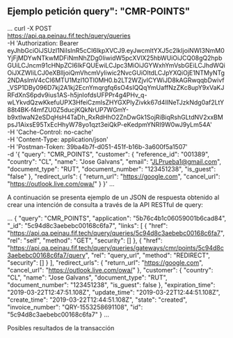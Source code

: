 ## Ejemplo petición query": "CMR-POINTS"

...
curl -X POST \
  https://api.qa.peinau.fif.tech/query/queries \
  -H 'Authorization: Bearer eyJhbGciOiJSUzI1NiIsInR5cCI6IkpXVCJ9.eyJwcmltYXJ5c2lkIjoiNWI3NmM0YjFjMDYwNTkwMDFiNmNhZDg0IiwidW5pcXVlX25hbWUiOiJCQ08gQ2hpbGUiLCJncm91cHNpZCI6IkFQUEwiLCJpc3MiOiJGYWxhYmVsbGEiLCJhdWQiOiJXZWIiLCJ0eXBlIjoiQmVhcmVyIiwic2NvcGUiOltdLCJpYXQiOjE1NTMyNTg2NDAsImV4cCI6MTU1MzI1OTI0MH0.b2LT2WZjvICYWiJD8kAGRwqqbDwivf_VSP1DBy096D7kj2A1kj2EcnYmqrgfq6sO4sIQQqYmUaffNzZKc8upY9xVaKJRFdXnS6pdv9ius1AS-h5jnIofdsUFPPr4g4PHv_q-wLYkvdQzwKkefuUPX3HfeiCzmlsZHYGXPlyZivkk67d4IlNeTJzkNdg0af2LtY88t4BK-f4mfZU0Z5ducjKQkNrUP7WGmY-b9xtIwaN2eSDqHsH4TaDh_RxRdHhO2ZnDwGk1SojRiBiqRshGLtdNV2xxBMpsJ1AixsE95TxEcHhyW78yo1qzt3eiQkP-eKedpmYNRI9W0wJ9yLm54A' \
  -H 'Cache-Control: no-cache' \
  -H 'Content-Type: application/json' \
  -H 'Postman-Token: 39ba4b7f-d051-451f-b16b-3a600f5a1507' \
  -d '{
 "query": "CMR_POINTS",
 "customer": {
   "reference_id": "001389",
   "country": "CL",
   "name": "Jose Galvans",
   "email": "JLPrueba1@gmail.com",
   "document_type": "RUT",
   "document_number": "123451238",
   "is_guest": "false"
 },
"redirect_urls": {
   "return_url": "https://google.com",
   "cancel_url": "https://outlook.live.com/owa/"
 }
}'
...

A continuación se presenta ejemplo de un JSON de respuesta obtenido al crear una intención de consulta a través de la API RESTful de query:

...
{
    "query": "CMR_POINTS",
    "application": "5b76c4b1c06059001b6cad84",
    "_id": "5c94d8c3aebebc00168c6fa7",
    "links": [
        {
            "href": "https://api.qa.peinau.fif.tech/query/queries/5c94d8c3aebebc00168c6fa7",
            "rel": "self",
            "method": "GET",
            "security": []
        },
        {
            "href": "https://api.qa.peinau.fif.tech/query/queries/gateways/cmr/points/5c94d8c3aebebc00168c6fa7/query",
            "rel": "query_url",
            "method": "REDIRECT",
            "security": []
        }
    ],
    "redirect_urls": {
        "return_url": "https://google.com",
        "cancel_url": "https://outlook.live.com/owa/"
    },
    "customer": {
        "country": "CL",
        "name": "Jose Galvans",
        "document_type": "RUT",
        "document_number": "123451238",
        "is_guest": false
    },
    "expiration_time": "2019-03-22T12:47:51.108Z",
    "update_time": "2019-03-22T12:44:51.108Z",
    "create_time": "2019-03-22T12:44:51.108Z",
    "state": "created",
    "invoice_number": "QRY-1553258691108",
    "id": "5c94d8c3aebebc00168c6fa7"
}
...

Posibles resultados de la transacción
